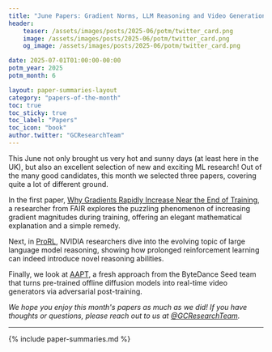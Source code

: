 ```yaml
---
title: "June Papers: Gradient Norms, LLM Reasoning and Video Generation"
header:
    teaser: /assets/images/posts/2025-06/potm/twitter_card.png
    image: /assets/images/posts/2025-06/potm/twitter_card.png
    og_image: /assets/images/posts/2025-06/potm/twitter_card.png

date: 2025-07-01T01:00:00-00:00
potm_year: 2025
potm_month: 6

layout: paper-summaries-layout
category: "papers-of-the-month"
toc: true
toc_sticky: true
toc_label: "Papers"
toc_icon: "book"
author.twitter: "GCResearchTeam"
---
```


This June not only brought us very hot and sunny days (at least here in the UK), but also an excellent selection of new and exciting ML research! Out of the many good candidates, this month we selected three papers, covering quite a lot of different ground.

In the first paper, [Why Gradients Rapidly Increase Near the End of Training](#why-gradients-rapidly-increase-near-the-end-of-training), a researcher from FAIR explores the puzzling phenomenon of increasing gradient magnitudes during training, offering an elegant mathematical explanation and a simple remedy.

Next, in [ProRL](#prorl-prolonged-reinforcement-learning-expands-reasoning-boundaries-in-large-language-models), NVIDIA researchers dive into the evolving topic of large language model reasoning, showing how prolonged reinforcement learning can indeed introduce novel reasoning abilities.

Finally, we look at [AAPT](#autoregressive-adversarial-post-training-for-real-time-interactive-video-generation), a fresh approach from the ByteDance Seed team that turns pre-trained offline diffusion models into real-time video generators via adversarial post-training.

*We hope you enjoy this month's papers as much as we did! If you have thoughts or questions, please reach out to us at [@GCResearchTeam](https://x.com/GCResearchTeam).*

---

{% include paper-summaries.md %}
